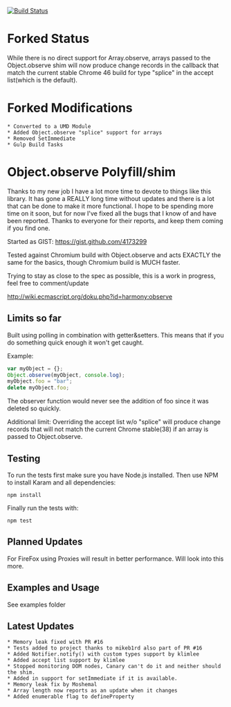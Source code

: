 [![Build Status](https://travis-ci.org/jdarling/Object.observe.svg?branch=master)](https://travis-ci.org/jdarling/Object.observe)

Forked Status
=============
While there is no direct support for Array.observe, arrays passed to the Object.observe shim will now produce change records in the callback that match
the current stable Chrome 46 build for type "splice" in the accept list(which is the default).


Forked Modifications
====================

    * Converted to a UMD Module
    * Added Object.observe "splice" support for arrays
    * Removed SetImmediate
    * Gulp Build Tasks
    
    

Object.observe Polyfill/shim
============================
Thanks to my new job I have a lot more time to devote to things like this library.  It has gone a REALLY long time without updates and there is a lot that can be done to make it more functional.  I hope to be spending more time on it soon, but for now I've fixed all the bugs that I know of and have been reported.  Thanks to everyone for their reports, and keep them coming if you find one.

Started as GIST: https://gist.github.com/4173299

Tested against Chromium build with Object.observe and acts EXACTLY the same for the basics, though Chromium build is MUCH faster.

Trying to stay as close to the spec as possible, this is a work in progress, feel free to comment/update

http://wiki.ecmascript.org/doku.php?id=harmony:observe




Limits so far
--------------
  Built using polling in combination with getter&setters.  This means that if you do something quick enough it won't get caught.

  Example:
```js
var myObject = {};
Object.observe(myObject, console.log);
myObject.foo = "bar";
delete myObject.foo;
```

  The observer function would never see the addition of foo since it was deleted so quickly.
  
  Additional limit: Overriding the accept list w/o "splice" will produce change records that will not match the current Chrome stable(38) if an array is passed to Object.observe.
  
  

Testing
-------

To run the tests first make sure you have Node.js installed.  Then use NPM to install Karam and all dependencies:

```
npm install
```

Finally run the tests with:

```
npm test
```

Planned Updates
---------------
  For FireFox using Proxies will result in better performance.  Will look into this more.

Examples and Usage
------------------
  See examples folder

Latest Updates
--------------

    * Memory leak fixed with PR #16
    * Tests added to project thanks to mikeb1rd also part of PR #16
    * Added Notifier.notify() with custom types support by klimlee
    * Added accept list support by klimlee
    * Stopped monitoring DOM nodes, Canary can't do it and neither should the shim.
    * Added in support for setImmediate if it is available.
    * Memory leak fix by Moshemal
    * Array length now reports as an update when it changes
    * Added enumerable flag to defineProperty


    
